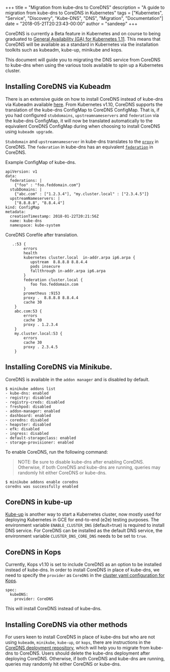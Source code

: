 +++
title = "Migration from kube-dns to CoreDNS"
description = "A guide to migration from kube-dns to CoreDNS in Kubernetes"
tags = ["Kubernetes", "Service", "Discovery", "Kube-DNS", "DNS", "Migration", "Documentation"]
date = "2018-05-21T20:23:43-00:00"
author = "sandeep"
+++

CoreDNS is currently a Beta feature in Kubernetes and on course to being graduated to [General Availability (GA) for Kubernetes 1.11](https://github.com/kubernetes/community/pull/1956).
This means that CoreDNS will be available as a standard in Kubernetes via the installation toolkits such as kubeadm, kube-up, minikube and kops.

This document will guide you to migrating the DNS service from CoreDNS to kube-dns when using the various tools available to spin up a Kubernetes cluster.

## Installing CoreDNS via Kubeadm

There is an extensive guide on how to install CoreDNS instead of kube-dns via Kubeadm available [here](https://coredns.io/2018/01/29/deploying-kubernetes-with-coredns-using-kubeadm).
From Kubernetes v1.10, CoreDNS supports the translation of the kube-dns ConfigMap to CoreDNS ConfigMap.
That is, if you had configured `stubdomains`, `upstreamnameservers` and `federation` via the kube-dns ConfigMap, it will now be translated automatically to the equivalent CoreDNS ConfigMap during when choosing to install CoreDNS using `kubeadm upgrade`.

`Stubdomain` and `upstreamnameserver` in kube-dns translates to the [`proxy`](https://coredns.io/plugins/proxy/) in CoreDNS.
The `federation` in kube-dns has an equivalent [`federation`](https://coredns.io/plugins/federation/) in CoreDNS.


Example ConfigMap of kube-dns.
~~~text
apiVersion: v1
data:
  federations: |
    {"foo" : "foo.feddomain.com"}
  stubDomains: |
    {"abc.com" : ["1.2.3.4"], "my.cluster.local" : ["2.3.4.5"]}
  upstreamNameservers: |
    ["8.8.8.8", "8.8.4.4"]
kind: ConfigMap
metadata:
  creationTimestamp: 2018-01-22T20:21:56Z
  name: kube-dns
  namespace: kube-system
~~~

CoreDNS Corefile after translation.

~~~text
   .:53 {
        errors
        health
        kubernetes cluster.local  in-addr.arpa ip6.arpa {
           upstream  8.8.8.8 8.8.4.4
           pods insecure
           fallthrough in-addr.arpa ip6.arpa
        }
        federation cluster.local {
           foo foo.feddomain.com
        }
        prometheus :9153
        proxy .  8.8.8.8 8.8.4.4
        cache 30
    }
    abc.com:53 {
        errors
        cache 30
        proxy . 1.2.3.4
    }
    my.cluster.local:53 {
        errors
        cache 30
        proxy . 2.3.4.5
    }
~~~



## Installing CoreDNS via Minikube.

CoreDNS is available in the `addon manager` and is disabled by default.

~~~text
$ minikube addons list
- kube-dns: enabled
- registry: disabled
- registry-creds: disabled
- freshpod: disabled
- addon-manager: enabled
- dashboard: enabled
- coredns: disabled
- heapster: disabled
- efk: disabled
- ingress: disabled
- default-storageclass: enabled
- storage-provisioner: enabled
~~~

To enable CoreDNS, run the following command:
> NOTE: Be sure to disable kube-dns after enabling CoreDNS. Otherwise, if both CoreDNS and kube-dns are running, queries may randomly hit either CoreDNS or kube-dns.

~~~
$ minikube addons enable coredns
coredns was successfully enabled
~~~


## CoreDNS in kube-up

[Kube-up](https://kubernetes.io/docs/getting-started-guides/scratch/) is another way to start a Kubernetes cluster, now mostly used for deploying Kubernetes in GCE for end-to-end (e2e) testing purposes.
The environment variable `ENABLE_CLUSTER_DNS` (default=true) is required to install DNS service.
For CoreDNS can be installed as the default DNS service, the environment variable `CLUSTER_DNS_CORE_DNS` needs to be set to `true`.

## CoreDNS in Kops

Currently, Kops v1.10 is set to include CoreDNS as an option to be installed instead of kube-dns.
In order to install CoreDNS in place of kube-dns, we need to specify the `provider` as `CoreDNS` in the [cluster yaml configuration for Kops](https://github.com/kubernetes/kops/blob/master/docs/cluster_spec.md).

~~~text
spec:
  kubeDNS:
    provider: CoreDNS
~~~
This will install CoreDNS instead of kube-dns.

## Installing CoreDNS via other methods

For users keen to install CoreDNS in place of kube-dns but who are not using `kubeadm`, `minikube`, `kube-up`, or `kops`, there are instructions in the [CoreDNS deployment repository](https://github.com/coredns/deployment/tree/master/kubernetes), which will help you to migrate from kube-dns to CoreDNS.
Users should delete the kube-dns deployment after deploying CoreDNS. Otherwise, if both CoreDNS and kube-dns are running, queries may randomly hit either CoreDNS or kube-dns.
